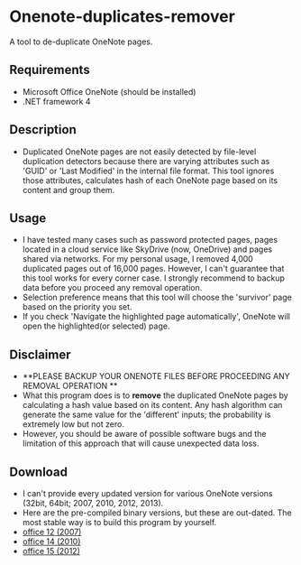 Onenote-duplicates-remover
==========================
A tool to de-duplicate OneNote pages.

Requirements
------------
* Microsoft Office OneNote (should be installed)
* .NET framework 4

Description
-----------
* Duplicated OneNote pages are not easily detected by file-level duplication detectors because there are varying attributes such as 'GUID' or 'Last Modified' in the internal file format. This tool ignores those attributes, calculates hash of each OneNote page based on its content and group them.

Usage
-----
* I have tested many cases such as password protected pages, pages located in a cloud service like SkyDrive (now, OneDrive) and pages shared via networks. For my personal usage, I removed 4,000 duplicated pages out of 16,000 pages. However, I can't guarantee that this tool works for every corner case. I strongly recommend to backup data before you proceed any removal operation.
* Selection preference means that this tool will choose the 'survivor' page based on the priority you set.
* If you check 'Navigate the highlighted page automatically', OneNote will open the highlighted(or selected) page.

Disclaimer
----------
* **PLEASE BACKUP YOUR ONENOTE FILES BEFORE PROCEEDING ANY REMOVAL OPERATION **
* What this program does is to **remove** the duplicated OneNote pages by calculating a hash value based on its content. Any hash algorithm can generate the same value for the 'different' inputs; the probability is extremely low but not zero.
* However, you should be aware of possible software bugs and the limitation of this approach that will cause unexpected data loss.

Download
--------
* I can't provide every updated version for various OneNote versions (32bit, 64bit; 2007, 2010, 2012, 2013).
* Here are the pre-compiled binary versions, but these are out-dated. The most stable way is to build this program by yourself.
* [office 12 (2007)](https://github.com/relue2718/onenote-duplicates-remover/blob/master/publish/12.zip)
* [office 14 (2010)](https://github.com/relue2718/onenote-duplicates-remover/blob/master/publish/14.zip)
* [office 15 (2012)](https://github.com/relue2718/onenote-duplicates-remover/blob/master/publish/15.zip)
